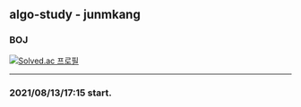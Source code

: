 <h2> algo-study - junmkang </h2>

<h3> BOJ </h3>

[![Solved.ac 프로필](http://mazassumnida.wtf/api/v2/generate_badge?boj=k010103)](https://solved.ac/k010103/)

---

<h3> 2021/08/13/17:15 start. </h3>
